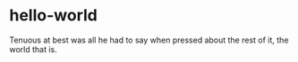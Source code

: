 # hello-world

Tenuous at best was all he had to say when pressed about the rest of it, the world that is.
